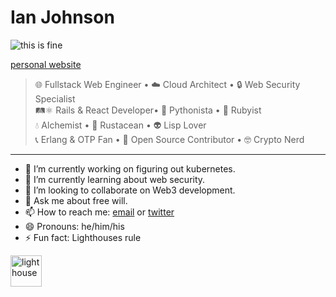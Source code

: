 # Ian Johnson

![this is fine](https://c.tenor.com/fKIG2kiLVPgAAAAM/this-is-fine-its-fine.gif)

[personal website](https://tacoda.dev)

> 🌐 Fullstack Web Engineer &bull; ☁️ Cloud Architect &bull; 🔒 Web Security Specialist \
> 🛤⚛️ Rails & React Developer&bull;  🐍 Pythonista &bull; 💎 Rubyist \
> 💧 Alchemist &bull; 🦀 Rustacean &bull; 👽 Lisp Lover \
> 📞 Erlang & OTP Fan &bull; 📖 Open Source Contributor &bull; 🤓 Crypto Nerd

---

- 🔭 I’m currently working on figuring out kubernetes.
- 🌱 I’m currently learning about web security.
- 👯 I’m looking to collaborate on Web3 development.
- 💬 Ask me about free will.
- 📫 How to reach me: [email](mailto:tacoda@hey.com) or [twitter](https://twitter.com/tacoda_dev)
- 😄 Pronouns: he/him/his
- ⚡ Fun fact: Lighthouses rule

<img src="https://cdn-icons-png.flaticon.com/512/753/753890.png" alt="lighthouse" width="50px"/>
